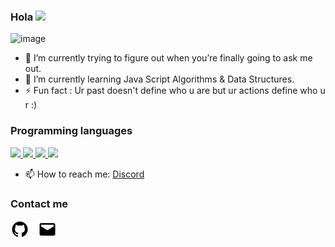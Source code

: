### Hola <img src="https://raw.githubusercontent.com/MartinHeinz/MartinHeinz/master/wave.gif" width="30px">

![image](https://user-images.githubusercontent.com/87962367/139198162-e7cf176e-b553-4f59-9dad-47883871e481.png)


- 🔭 I’m currently trying to figure out when you’re finally going to ask me out.
- 🌱 I’m currently learning Java Script Algorithms & Data Structures.
- ⚡ Fun fact : Ur past doesn't define who u are but ur actions define who u r :)
 
### Programming languages
<a href="#">
    <img src="https://user-images.githubusercontent.com/87962367/139209425-00590b8f-2b0a-4662-a7f4-21448fd31745.png" width="35px">
    <img src="https://user-images.githubusercontent.com/87962367/139207165-deb3c285-0119-411c-8f41-066194315ae2.png" width="35px">
    <img src="https://user-images.githubusercontent.com/87962367/139207721-43aa6ec3-c8ba-45ca-841a-4cd7f2f9346f.png" width="35px">
    <img src="https://user-images.githubusercontent.com/87962367/139209260-65041ace-8c88-4780-80d0-765051c36758.png" width="35px">

</a> 


 - 📫 How to reach me: [Discord](https://discords.com/bio/p/blitzey) 
 

<h3 id="social">Contact me </h3>
<a href="//github.com/blitzey86"><img src="https://raw.githubusercontent.com/Automattic/social-logos/master/svg-min/github.svg" width="30px" style="width: 30px;margin-right: 10px;" /></a>
<a href="mailto:blitzey86@gmail.com"><img src="https://raw.githubusercontent.com/Automattic/social-logos/master/svg-min/mail.svg" width="30px" /></a>
